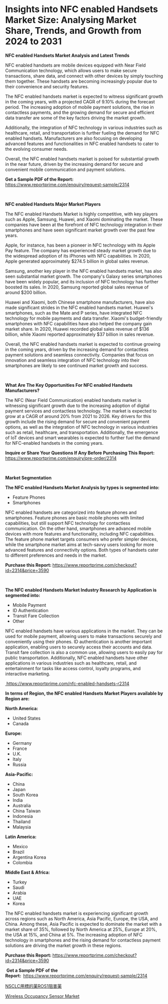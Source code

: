 <p><h1>Insights into NFC enabled Handsets Market Size: Analysing Market Share, Trends, and Growth from 2024 to 2031</h1></p><p><strong>NFC enabled Handsets Market Analysis and Latest Trends</strong></p>
<p><p>NFC enabled handsets are mobile devices equipped with Near Field Communication technology, which allows users to make secure transactions, share data, and connect with other devices by simply touching them together. These handsets are becoming increasingly popular due to their convenience and security features.</p><p>The NFC enabled handsets market is expected to witness significant growth in the coming years, with a projected CAGR of 9.10% during the forecast period. The increasing adoption of mobile payment solutions, the rise in contactless payments, and the growing demand for secure and efficient data transfer are some of the key factors driving the market growth.</p><p>Additionally, the integration of NFC technology in various industries such as healthcare, retail, and transportation is further fueling the demand for NFC enabled handsets. Manufacturers are also focusing on developing advanced features and functionalities in NFC enabled handsets to cater to the evolving consumer needs.</p><p>Overall, the NFC enabled handsets market is poised for substantial growth in the near future, driven by the increasing demand for secure and convenient mobile communication and payment solutions.</p></p>
<p><strong>Get a Sample PDF of the Report:&nbsp;</strong> <a href="https://www.reportprime.com/enquiry/request-sample/2314">https://www.reportprime.com/enquiry/request-sample/2314</a></p>
<p>&nbsp;</p>
<p><strong>NFC enabled Handsets Major Market Players</strong></p>
<p><p>The NFC enabled Handsets Market is highly competitive, with key players such as Apple, Samsung, Huawei, and Xiaomi dominating the market. These companies have been at the forefront of NFC technology integration in their smartphones and have seen significant market growth over the past few years.</p><p>Apple, for instance, has been a pioneer in NFC technology with its Apple Pay feature. The company has experienced steady market growth due to the widespread adoption of its iPhones with NFC capabilities. In 2020, Apple generated approximately $274.5 billion in global sales revenue.</p><p>Samsung, another key player in the NFC enabled handsets market, has also seen substantial market growth. The company's Galaxy series smartphones have been widely popular, and its inclusion of NFC technology has further boosted its sales. In 2020, Samsung reported global sales revenue of around $200 billion.</p><p>Huawei and Xiaomi, both Chinese smartphone manufacturers, have also made significant strides in the NFC enabled handsets market. Huawei's smartphones, such as the Mate and P series, have integrated NFC technology for mobile payments and data transfer. Xiaomi's budget-friendly smartphones with NFC capabilities have also helped the company gain market share. In 2020, Huawei recorded global sales revenue of $136 billion, while Xiaomi reported approximately $37 billion in sales revenue.</p><p>Overall, the NFC enabled handsets market is expected to continue growing in the coming years, driven by the increasing demand for contactless payment solutions and seamless connectivity. Companies that focus on innovation and seamless integration of NFC technology into their smartphones are likely to see continued market growth and success.</p></p>
<p>&nbsp;</p>
<p><strong>What Are The Key Opportunities For NFC enabled Handsets Manufacturers?</strong></p>
<p><p>The NFC (Near Field Communication) enabled handsets market is witnessing significant growth due to the increasing adoption of digital payment services and contactless technology. The market is expected to grow at a CAGR of around 20% from 2021 to 2026. Key drivers for this growth include the rising demand for secure and convenient payment options, as well as the integration of NFC technology in various industries such as retail, healthcare, and transportation. Additionally, the emergence of IoT devices and smart wearables is expected to further fuel the demand for NFC-enabled handsets in the coming years.</p></p>
<p><strong>Inquire or Share Your Questions If Any Before Purchasing This Report:</strong> <a href="https://www.reportprime.com/enquiry/pre-order/2314">https://www.reportprime.com/enquiry/pre-order/2314</a></p>
<p>&nbsp;</p>
<p><strong>Market Segmentation</strong></p>
<p><strong>The NFC enabled Handsets Market Analysis by types is segmented into:</strong></p>
<p><ul><li>Feature Phones</li><li>Smartphones</li></ul></p>
<p><p>NFC enabled handsets are categorized into feature phones and smartphones. Feature phones are basic mobile phones with limited capabilities, but still support NFC technology for contactless communication. On the other hand, smartphones are advanced mobile devices with more features and functionality, including NFC capabilities. The feature phone market targets consumers who prefer simpler devices, while the smartphone market aims at tech-savvy users looking for more advanced features and connectivity options. Both types of handsets cater to different preferences and needs in the market.</p></p>
<p><strong>Purchase this Report:&nbsp;</strong><a href="https://www.reportprime.com/checkout?id=2314&price=3590">https://www.reportprime.com/checkout?id=2314&price=3590</a></p>
<p>&nbsp;</p>
<p><strong>The NFC enabled Handsets Market Industry Research by Application is segmented into:</strong></p>
<p><ul><li>Mobile Payment</li><li>ID Authentication</li><li>Transit Fare Collection</li><li>Other</li></ul></p>
<p><p>NFC enabled handsets have various applications in the market. They can be used for mobile payment, allowing users to make transactions securely and conveniently using their phones. ID authentication is another important application, enabling users to securely access their accounts and data. Transit fare collection is also a common use, allowing users to easily pay for public transportation. Additionally, NFC enabled handsets have other applications in various industries such as healthcare, retail, and entertainment for tasks like access control, loyalty programs, and interactive marketing.</p></p>
<p><a href="https://www.reportprime.com/nfc-enabled-handsets-r2314">&nbsp;https://www.reportprime.com/nfc-enabled-handsets-r2314</a></p>
<p><strong>In terms of Region, the NFC enabled Handsets Market Players available by Region are:</strong></p>
<p>
    <p> <strong> North America: </strong>
        <ul>
            <li>United States</li>
            <li>Canada</li>
        </ul>
        </p> 
    <p> <strong> Europe: </strong>
        <ul>
            <li>Germany</li>
            <li>France</li>
            <li>U.K.</li>
            <li>Italy</li>
            <li>Russia</li>
        </ul>
        </p> 
    <p> <strong> Asia-Pacific: </strong>
        <ul>
            <li>China</li>
            <li>Japan</li>
            <li>South Korea</li>
            <li>India</li>
            <li>Australia</li>
            <li>China Taiwan</li>
            <li>Indonesia</li>
            <li>Thailand</li>
            <li>Malaysia</li>
        </ul>
        </p> 
    <p> <strong> Latin America: </strong>
        <ul>
            <li>Mexico</li>
            <li>Brazil</li>
            <li>Argentina Korea</li>
            <li>Colombia</li>
        </ul>
        </p> 
    <p> <strong> Middle East & Africa: </strong>
        <ul>
            <li>Turkey</li>
            <li>Saudi</li>
            <li>Arabia</li>
            <li>UAE</li>
            <li>Korea</li>
        </ul>
    </p>
    </p>
<p><p>The NFC enabled handsets market is experiencing significant growth across regions such as North America, Asia Pacific, Europe, the USA, and China. Among these, Asia Pacific is expected to dominate the market with a market share of 35%, followed by North America at 25%, Europe at 20%, the USA at 15%, and China at 5%. The increasing adoption of NFC technology in smartphones and the rising demand for contactless payment solutions are driving the market growth in these regions.</p></p>
<p><strong>Purchase this Report: </strong><a href="https://www.reportprime.com/checkout?id=2314&price=3590">https://www.reportprime.com/checkout?id=2314&price=3590</a></p>
<p>&nbsp;<strong>Get a Sample PDF of the Report:&nbsp;&nbsp;</strong><a href="https://www.reportprime.com/enquiry/request-sample/2314">https://www.reportprime.com/enquiry/request-sample/2314</a></p>
<p><strong></strong></p>
<p><p><a href="https://github.com/Alenaieme/Market-Research-Report-List-3/blob/main/251756182698.md">NSCLC用標的薬ROS1阻害薬</a></p><p><a href="https://github.com/liliskanaya73/Market-Research-Report-List-2/blob/main/wireless-occupancy-sensor-market.md">Wireless Occupancy Sensor Market</a></p></p>